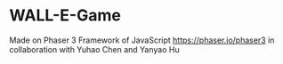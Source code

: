 # WALL-E-Game
Made on Phaser 3 Framework of JavaScript   https://phaser.io/phaser3 in collaboration with Yuhao Chen and Yanyao Hu
